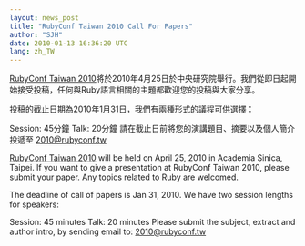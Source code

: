 ```yaml
---
layout: news_post
title: "RubyConf Taiwan 2010 Call For Papers"
author: "SJH"
date: 2010-01-13 16:36:20 UTC
lang: zh_TW
---
```


[RubyConf Taiwan
2010][1]將於2010年4月25日於中央研究院舉行。我們從即日起開始接受投稿，任何與Ruby語言相關的主題都歡迎您的投稿與大家分享。

投稿的截止日期為2010年1月31日，我們有兩種形式的議程可供選擇：

Session: 45分鐘 Talk: 20分鐘 請在截止日前將您的演講題目、摘要以及個人簡介投遞至
[2010@rubyconf.tw](mailto:2010@rubyconf.tw)

[RubyConf Taiwan 2010][1] will be held on April 25, 2010 in Academia
Sinica, Taipei. If you want to give a presentation at RubyConf Taiwan
2010, please submit your paper. Any topics related to Ruby are welcomed.

The deadline of call of papers is Jan 31, 2010. We have two session
lengths for speakers:

Session: 45 minutes Talk: 20 minutes Please submit the subject, extract
and author intro, by sending email to:
[2010@rubyconf.tw](mailto:2010@rubyconf.tw)



[1]: http://rubyconf.tw/2010/
